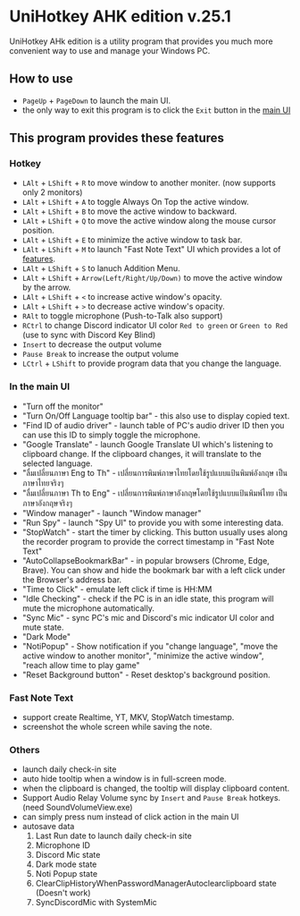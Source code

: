 # UniHotkey AHK edition v.25.1
UniHotkey AHk edition is a utility program that provides you much more convenient way to use and manage your Windows PC.

## How to use
- `PageUp` + `PageDown` to launch the main UI.
- the only way to exit this program is to click the `Exit` button in the [main UI](https://github.com/Iz-zzzzz/UniHotkey-AHK-edition#in-the-main-ui)

## This program provides these features

### Hotkey
- `LAlt` + `LShift` + `R` to move window to another moniter. (now supports only 2 monitors)
- `LAlt` + `LShift` + `A` to toggle Always On Top the active window.
- `LAlt` + `LShift` + `B` to move the active window to backward.
- `LAlt` + `LShift` + `Q` to move the active window along the mouse cursor position.
- `LAlt` + `LShift` + `E` to minimize the active window to task bar.
- `LAlt` + `LShift` + `M` to launch "Fast Note Text" UI which provides a lot of [features](https://github.com/Iz-zzzzz/UniHotkey-AHK-edition#fast-note-text).
- `LAlt` + `LShift` + `S` to lanuch Addition Menu.
- `LAlt` + `LShift` + `Arrow(Left/Right/Up/Down)` to move the active window by the arrow.
- `LAlt` + `LShift` + `<` to increase active window's opacity.
- `LAlt` + `LShift` + `>` to decrease active window's opacity.
- `RAlt` to toggle microphone (Push-to-Talk also support)
- `RCtrl` to change Discord indicator UI color `Red to green` or `Green to Red` (use to sync with Discord Key Blind)
- `Insert` to decrease the output volume
- `Pause Break` to increase the output volume
- `LCtrl` + `LShift` to provide program data that you change the language.

### In the main UI
- "Turn off the monitor"
- "Turn On/Off Language tooltip bar" - this also use to display copied text.
- "Find ID of audio driver" - launch table of PC's audio driver ID then you can use this ID to simply toggle the microphone.
- "Google Translate" - launch Google Translate UI which's listening to clipboard change. If the clipboard changes, it will translate to the selected language.
- "ลื่มเปลี่ยนภาษา Eng to Th" - เปลี่ยนการพิมพ์ภาษาไทยโดยใช้รูปแบบแป้นพิมพ์อังกฤษ เป็นภาษาไทยจริงๆ
- "ลื่มเปลี่ยนภาษา Th to Eng" - เปลี่ยนการพิมพ์ภาษาอังกฤษโดยใช้รูปแบบแป้นพิมพ์ไทย เป็นภาษาอังกฤษจริงๆ
- "Window manager" - launch "Window manager"
- "Run Spy" - launch "Spy UI" to provide you with some interesting data.
- "StopWatch" - start the timer by clicking. This button usually uses along the recorder program to provide the correct timestamp in "Fast Note Text"
- "AutoCollapseBookmarkBar" - in popular browsers (Chrome, Edge, Brave). You can show and hide the bookmark bar with a left click under the Browser's address bar.
- "Time to Click" - emulate left click if time is HH:MM
- "Idle Checking" - check if the PC is in an idle state, this program will mute the microphone automatically.
- "Sync Mic" - sync PC's mic and Discord's mic indicator UI color and mute state.
- "Dark Mode"
- "NotiPopup" - Show notification if you "change language", "move the active window to another monitor", "minimize the active window", "reach allow time to play game"
- "Reset Background button" - Reset desktop's background position.

### Fast Note Text
- support create Realtime, YT, MKV, StopWatch timestamp.
- screenshot the whole screen while saving the note.

### Others
- launch daily check-in site
- auto hide tooltip when a window is in full-screen mode.
- when the clipboard is changed, the tooltip will display clipboard content.
- Support Audio Relay Volume sync by `Insert` and `Pause Break` hotkeys. (need SoundVolumeView.exe)
- can simply press num instead of click action in the main UI
- autosave data
  1. Last Run date to launch daily check-in site
  2. Microphone ID
  3. Discord Mic state
  4. Dark mode state
  5. Noti Popup state
  6. ClearClipHistoryWhenPasswordManagerAutoclearclipboard state (Doesn't work)
  7. SyncDiscordMic with SystemMic
